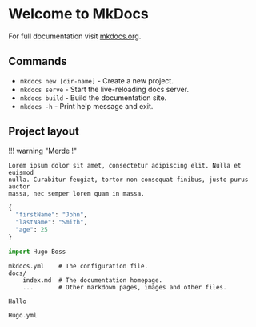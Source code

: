 # Welcome to MkDocs

For full documentation visit [mkdocs.org][1].

## Commands

* `mkdocs new [dir-name]` - Create a new project.
* `mkdocs serve` - Start the live-reloading docs server.
* `mkdocs build` - Build the documentation site.
* `mkdocs -h` - Print help message and exit.

## Project layout

!!! warning "Merde !"

    Lorem ipsum dolor sit amet, consectetur adipiscing elit. Nulla et euismod
    nulla. Curabitur feugiat, tortor non consequat finibus, justo purus auctor
    massa, nec semper lorem quam in massa.


```python
{
  "firstName": "John",
  "lastName": "Smith",
  "age": 25
}
```

```python
import Hugo Boss
```


```
mkdocs.yml    # The configuration file.
docs/
    index.md  # The documentation homepage.
    ...       # Other markdown pages, images and other files.

Hallo

Hugo.yml
```

[1]:	https://www.mkdocs.org